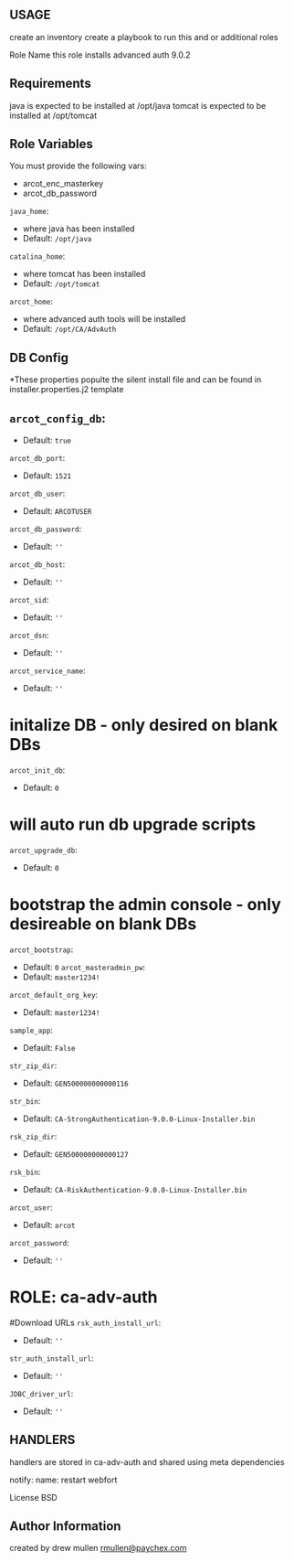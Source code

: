 USAGE
-----
create an inventory create a playbook to run this and or additional roles

Role Name
this role installs advanced auth 9.0.2

Requirements
------------
java is expected to be installed at /opt/java
tomcat is expected to be installed at /opt/tomcat

Role Variables
--------------
You must provide the following vars:
- arcot_enc_masterkey
- arcot_db_password

`java_home`: 
- where java has been installed
- Default: `/opt/java`

`catalina_home`: 
- where tomcat has been installed
- Default: `/opt/tomcat`

`arcot_home`: 
- where advanced auth tools will be installed
- Default: `/opt/CA/AdvAuth`

## DB Config
*These properties populte the silent install file and can be found in installer.properties.j2 template

`arcot_config_db`: 
- 
- Default: `true`

`arcot_db_port`:

- Default: `1521`

`arcot_db_user`:

- Default: `ARCOTUSER`

`arcot_db_password`: 
- Default: `''`

`arcot_db_host`: 
- Default: `''`

`arcot_sid`: 
- Default: `''`

`arcot_dsn`: 
- Default: `''`

`arcot_service_name`: 
- Default: `''`

# initalize DB - only desired on blank DBs
`arcot_init_db`:
- Default: `0`

# will auto run db upgrade scripts
`arcot_upgrade_db`: 
- Default: `0`


# bootstrap the admin console - only desireable on blank DBs
`arcot_bootstrap`: 
- Default: `0`
`arcot_masteradmin_pw`: 
- Default: `master1234!`

`arcot_default_org_key`: 
- Default: `master1234!`

`sample_app`: 
- Default: `False`

`str_zip_dir`: 
- Default: `GEN500000000000116`

`str_bin`: 
- Default: `CA-StrongAuthentication-9.0.0-Linux-Installer.bin`

`rsk_zip_dir`: 
- Default: `GEN500000000000127`

`rsk_bin`: 
- Default: `CA-RiskAuthentication-9.0.0-Linux-Installer.bin`

`arcot_user`: 
- Default: `arcot`

`arcot_password`: 
- Default: `''`

# ROLE: ca-adv-auth
#Download URLs
`rsk_auth_install_url`: 
- Default: `''`

`str_auth_install_url`: 
- Default: `''`

`JDBC_driver_url`: 
- Default: `''`


HANDLERS
--------
handlers are stored in ca-adv-auth and shared using meta dependencies

notify:
name: restart webfort


License
BSD

Author Information
------------------
created by drew mullen rmullen@paychex.com
